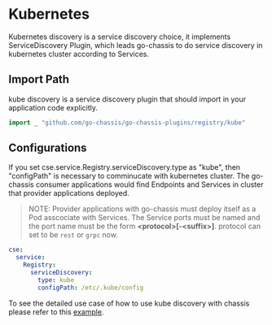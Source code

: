 # Kubernetes

Kubernetes discovery is a service discovery choice, it implements ServiceDiscovery Plugin,
which leads go-chassis to do service discovery in kubernetes cluster according to Services. 

## Import Path

kube discovery is a service discovery plugin that should import in your application code explicitly.

```go
import _ "github.com/go-chassis/go-chassis-plugins/registry/kube"
```

## Configurations

If you set cse.service.Registry.serviceDiscovery.type as "kube", then "configPath" is necessary to comminucate with kubernetes cluster. The go-chassis consumer applications would find Endpoints and Services in cluster that provider applications deployed.

> NOTE:  Provider applications with go-chassis must deploy itself as a Pod asscociate with Services. The Service ports must be named and the port name must be the form **\<protocol>[-\<suffix>]**. protocol can set to be `rest` or `grpc` now.

```yaml
cse:
  service:
    Registry:
      serviceDiscovery:
        type: kube
        configPath: /etc/.kube/config
```

To see the detailed use case of how to use kube discovery 
with chassis please refer to this 
[example](https://github.com/go-chassis/go-chassis-examples/tree/master/kube).